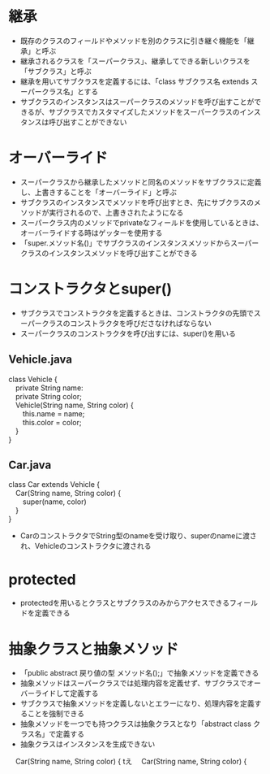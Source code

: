 # 継承
- 既存のクラスのフィールドやメソッドを別のクラスに引き継ぐ機能を「継承」と呼ぶ
- 継承されるクラスを「スーパークラス」、継承してできる新しいクラスを「サブクラス」と呼ぶ
- 継承を用いてサブクラスを定義するには、「class サブクラス名 extends スーパークラス名」とする
- サブクラスのインスタンスはスーパークラスのメソッドを呼び出すことができるが、サブクラスでカスタマイズしたメソッドをスーパークラスのインスタンスは呼び出すことができない

# オーバーライド
- スーパークラスから継承したメソッドと同名のメソッドをサブクラスに定義し、上書きすることを「オーバーライド」と呼ぶ
- サブクラスのインスタンスでメソッドを呼び出すとき、先にサブクラスのメソッドが実行されるので、上書きされたようになる
- スーパークラス内のメソッドでprivateなフィールドを使用しているときは、オーバーライドする時はゲッターを使用する
- 「super.メソッド名()」でサブクラスのインスタンスメソッドからスーパークラスのインスタンスメソッドを呼び出すことができる

# コンストラクタとsuper()
- サブクラスでコンストラクタを定義するときは、コンストラクタの先頭でスーパークラスのコンストラクタを呼びださなければならない
- スーパークラスのコンストラクタを呼び出すには、super()を用いる
## Vehicle.java
class Vehicle {  
&emsp;private String name:  
&emsp;private String color;  
&emsp;Vehicle(String name, String color) {  
&emsp;&emsp;this.name = name;  
&emsp;&emsp;this.color = color;  
&emsp;}  
}
## Car.java
class Car extends Vehicle {  
&emsp;Car(String name, String color) {  
&emsp;&emsp;super(name, color)  
&emsp;}  
}  
- CarのコンストラクタでString型のnameを受け取り、superのnameに渡され、Vehicleのコンストラクタに渡される

# protected
- protectedを用いるとクラスとサブクラスのみからアクセスできるフィールドを定義できる

# 抽象クラスと抽象メソッド
- 「public abstract 戻り値の型 メソッド名();」で抽象メソッドを定義できる
- 抽象メソッドはスーパークラスでは処理内容を定義せず、サブクラスでオーバーライドして定義する
- サブクラスで抽象メソッドを定義しないとエラーになり、処理内容を定義することを強制できる
- 抽象メソッドを一つでも持つクラスは抽象クラスとなり「abstract class クラス名」で定義する
- 抽象クラスはインスタンスを生成できない

&emsp;Car(String name, String color) {  tえ
&emsp;Car(String name, String color) {  
